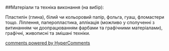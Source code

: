 <div id="hypercomments_widget" class="js-hypercomments-widget invisible"></div>

##Матеріали та техніка виконання (на вибір):

Пластилін (глина), білий чи кольоровий папір, фольга, гуаш, фломастери тощо. Ліплення, паперопластика, аплікація (можливо у сполученні з витинанням чи доопрацюванням фарбами та графічними матеріалами), графічні, живописні та змішані техніки.

<div class="js-hypercomments-container">
    <a href="http://hypercomments.com" class="hc-link" title="comments widget">comments powered by HyperComments</a>
</div>